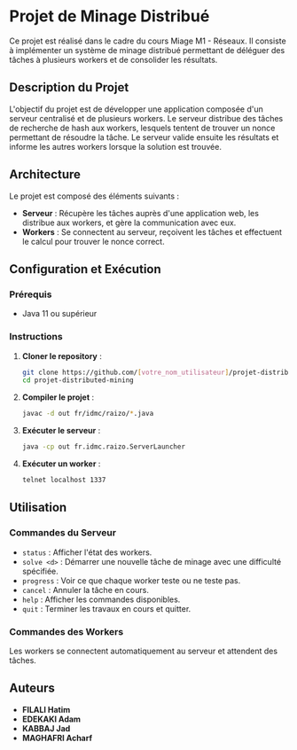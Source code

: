 # Projet de Minage Distribué

Ce projet est réalisé dans le cadre du cours Miage M1 - Réseaux. Il consiste à implémenter un système de minage distribué permettant de déléguer des tâches à plusieurs workers et de consolider les résultats.

## Description du Projet

L'objectif du projet est de développer une application composée d'un serveur centralisé et de plusieurs workers. Le serveur distribue des tâches de recherche de hash aux workers, lesquels tentent de trouver un nonce permettant de résoudre la tâche. Le serveur valide ensuite les résultats et informe les autres workers lorsque la solution est trouvée.

## Architecture

Le projet est composé des éléments suivants :

- **Serveur** : Récupère les tâches auprès d'une application web, les distribue aux workers, et gère la communication avec eux.
- **Workers** : Se connectent au serveur, reçoivent les tâches et effectuent le calcul pour trouver le nonce correct.

## Configuration et Exécution

### Prérequis

- Java 11 ou supérieur

### Instructions

1. **Cloner le repository** :
    ```bash
    git clone https://github.com/[votre_nom_utilisateur]/projet-distributed-mining.git
    cd projet-distributed-mining
    ```

2. **Compiler le projet** :
    ```bash
    javac -d out fr/idmc/raizo/*.java
    ```

3. **Exécuter le serveur** :
    ```bash
    java -cp out fr.idmc.raizo.ServerLauncher
    ```

4. **Exécuter un worker** :
    ```bash
    telnet localhost 1337
    ```

## Utilisation

### Commandes du Serveur

- `status` : Afficher l'état des workers.
- `solve <d>` : Démarrer une nouvelle tâche de minage avec une difficulté spécifiée.
- `progress` : Voir ce que chaque worker teste ou ne teste pas.
- `cancel` : Annuler la tâche en cours.
- `help` : Afficher les commandes disponibles.
- `quit` : Terminer les travaux en cours et quitter.

### Commandes des Workers

Les workers se connectent automatiquement au serveur et attendent des tâches.

## Auteurs

- **FILALI Hatim**
- **EDEKAKI Adam**
- **KABBAJ Jad**
- **MAGHAFRI Acharf**

